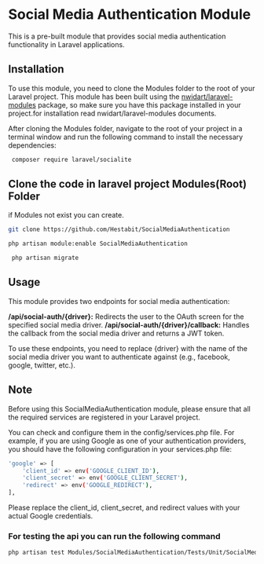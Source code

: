 # Social Media Authentication Module

This is a pre-built module that provides social media authentication functionality in Laravel applications.

## Installation

To use this module, you need to clone the Modules folder to the root of your Laravel project. This module has been built using the [nwidart/laravel-modules](https://nwidart.com/laravel-modules/v6/installation-and-setup) package, so make sure you have this package installed in your project.for installation read nwidart/laravel-modules documents.

After cloning the Modules folder, navigate to the root of your project in a terminal window and run the following command to install the necessary dependencies:


``` bash
 composer require laravel/socialite
```

## Clone the code in laravel project Modules(Root) Folder

if Modules not exist you can create.

``` bash
git clone https://github.com/Hestabit/SocialMediaAuthentication
```

``` bash
php artisan module:enable SocialMediaAuthentication
```

``` bash
 php artisan migrate
```

## Usage

This module provides two endpoints for social media authentication:

<b>/api/social-auth/{driver}:</b> Redirects the user to the OAuth screen for the specified social media driver.
<b>/api/social-auth/{driver}/callback:</b> Handles the callback from the social media driver and returns a JWT token.

To use these endpoints, you need to replace {driver} with the name of the social media driver you want to authenticate against (e.g., facebook, google, twitter, etc.).


## Note

Before using this SocialMediaAuthentication module, please ensure that all the required services are registered in your Laravel project.

You can check and configure them in the config/services.php file. For example, if you are using Google as one of your authentication providers, you should have the following configuration in your services.php file:

``` bash
'google' => [
    'client_id' => env('GOOGLE_CLIENT_ID'),
    'client_secret' => env('GOOGLE_CLIENT_SECRET'),
    'redirect' => env('GOOGLE_REDIRECT'),
],
```
Please replace the client_id, client_secret, and redirect values with your actual Google credentials.

### For testing the api you can run the following command


```bash
php artisan test Modules/SocialMediaAuthentication/Tests/Unit/SocialMediaAuthenticationControllerTest.php
```
